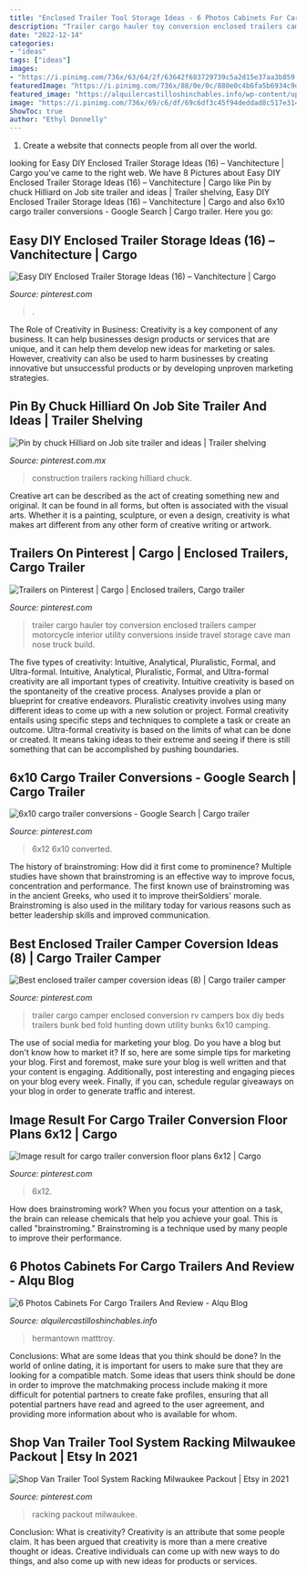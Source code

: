```yaml
---
title: "Enclosed Trailer Tool Storage Ideas - 6 Photos Cabinets For Cargo Trailers And Review"
description: "Trailer cargo hauler toy conversion enclosed trailers camper motorcycle interior utility conversions inside travel storage cave man nose truck build"
date: "2022-12-14"
categories:
- "ideas"
tags: ["ideas"]
images:
- "https://i.pinimg.com/736x/63/64/2f/63642f683729739c5a2d15e37aa3b859.jpg"
featuredImage: "https://i.pinimg.com/736x/88/0e/0c/880e0c4b6fa5b6934c9db6cdc6a9edca.jpg"
featured_image: "https://alquilercastilloshinchables.info/wp-content/uploads/2020/05/Aluminum-Trailer-Cabinets.jpg"
image: "https://i.pinimg.com/736x/69/c6/df/69c6df3c45f94deddad8c517e314c9f1.jpg"
ShowToc: true
author: "Ethyl Donnelly"
---
```



1. Create a website that connects people from all over the world.

	

		
looking for Easy DIY Enclosed Trailer Storage Ideas (16) – Vanchitecture | Cargo you've came to the right web. We have 8 Pictures about Easy DIY Enclosed Trailer Storage Ideas (16) – Vanchitecture | Cargo like Pin by chuck Hilliard on Job site trailer and ideas | Trailer shelving, Easy DIY Enclosed Trailer Storage Ideas (16) – Vanchitecture | Cargo and also 6x10 cargo trailer conversions - Google Search | Cargo trailer. Here you go:
		
    
## Easy DIY Enclosed Trailer Storage Ideas (16) – Vanchitecture | Cargo

<img loading=lazy src="https://i.pinimg.com/736x/e3/87/18/e38718491f240ec61a5086c79b36837b.jpg" onerror="this.onerror=null;this.src='https://tse3.mm.bing.net/th?id=OIP.I4Hmrje19McwF-AzXDPbWQHaLH&amp;pid=15.1';" alt="Easy DIY Enclosed Trailer Storage Ideas (16) – Vanchitecture | Cargo">

_Source: pinterest.com_

>. 

	

The Role of Creativity in Business:
Creativity is a key component of any business. It can help businesses design products or services that are unique, and it can help them develop new ideas for marketing or sales. However, creativity can also be used to harm businesses by creating innovative but unsuccessful products or by developing unproven marketing strategies.

    
## Pin By Chuck Hilliard On Job Site Trailer And Ideas | Trailer Shelving

<img loading=lazy src="https://i.pinimg.com/originals/67/68/09/676809300586ca988e93820e1964c41d.jpg" onerror="this.onerror=null;this.src='https://tse1.mm.bing.net/th?id=OIP.hU6a29N7BPD0wQuD2zIAaQHaJ4&amp;pid=15.1';" alt="Pin by chuck Hilliard on Job site trailer and ideas | Trailer shelving">

_Source: pinterest.com.mx_

>construction trailers racking hilliard chuck. 

	

Creative art can be described as the act of creating something new and original. It can be found in all forms, but often is associated with the visual arts. Whether it is a painting, sculpture, or even a design, creativity is what makes art different from any other form of creative writing or artwork.

    
## Trailers On Pinterest | Cargo | Enclosed Trailers, Cargo Trailer

<img loading=lazy src="https://i.pinimg.com/736x/9f/b4/20/9fb4208f7375559db8e70b7042e69410.jpg" onerror="this.onerror=null;this.src='https://tse1.mm.bing.net/th?id=OIP.zAvuUEAP99oS__OIsHvluwAAAA&amp;pid=15.1';" alt="Trailers on Pinterest | Cargo | Enclosed trailers, Cargo trailer">

_Source: pinterest.com_

>trailer cargo hauler toy conversion enclosed trailers camper motorcycle interior utility conversions inside travel storage cave man nose truck build. 

	

The five types of creativity: Intuitive, Analytical, Pluralistic, Formal, and Ultra-formal.
Intuitive, Analytical, Pluralistic, Formal, and Ultra-formal creativity are all important types of creativity. Intuitive creativity is based on the spontaneity of the creative process. Analyses provide a plan or blueprint for creative endeavors. Pluralistic creativity involves using many different ideas to come up with a new solution or project. Formal creativity entails using specific steps and techniques to complete a task or create an outcome. Ultra-formal creativity is based on the limits of what can be done or created. It means taking ideas to their extreme and seeing if there is still something that can be accomplished by pushing boundaries.

    
## 6x10 Cargo Trailer Conversions - Google Search | Cargo Trailer

<img loading=lazy src="https://i.pinimg.com/736x/ba/86/cd/ba86cd2e3be1ba542b1b5213a6d44223.jpg" onerror="this.onerror=null;this.src='https://tse2.mm.bing.net/th?id=OIP.P48lqGVP1ShPsQS-OLfyiQAAAA&amp;pid=15.1';" alt="6x10 cargo trailer conversions - Google Search | Cargo trailer">

_Source: pinterest.com_

>6x12 6x10 converted. 

	

The history of brainstroming: How did it first come to prominence?
Multiple studies have shown that brainstroming is an effective way to improve focus, concentration and performance. The first known use of brainstroming was in the ancient Greeks, who used it to improve theirSoldiers' morale. Brainstroming is also used in the military today for various reasons such as better leadership skills and improved communication.

    
## Best Enclosed Trailer Camper Coversion Ideas (8) | Cargo Trailer Camper

<img loading=lazy src="https://i.pinimg.com/736x/69/c6/df/69c6df3c45f94deddad8c517e314c9f1.jpg" onerror="this.onerror=null;this.src='https://tse3.mm.bing.net/th?id=OIP.wH7FcxMh4LDDaOUsku6TnAHaH6&amp;pid=15.1';" alt="Best enclosed trailer camper coversion ideas (8) | Cargo trailer camper">

_Source: pinterest.com_

>trailer cargo camper enclosed conversion rv campers box diy beds trailers bunk bed fold hunting down utility bunks 6x10 camping. 

	

The use of social media for marketing your blog.
Do you have a blog but don't know how to market it? If so, here are some simple tips for marketing your blog. First and foremost, make sure your blog is well written and that your content is engaging. Additionally, post interesting and engaging pieces on your blog every week. Finally, if you can, schedule regular giveaways on your blog in order to generate traffic and interest.

    
## Image Result For Cargo Trailer Conversion Floor Plans 6x12 | Cargo

<img loading=lazy src="https://i.pinimg.com/736x/63/64/2f/63642f683729739c5a2d15e37aa3b859.jpg" onerror="this.onerror=null;this.src='https://tse1.mm.bing.net/th?id=OIP.oWxYuGSoLMBZjrNtDmhRPQHaFi&amp;pid=15.1';" alt="Image result for cargo trailer conversion floor plans 6x12 | Cargo">

_Source: pinterest.com_

>6x12. 

	

How does brainstroming work?
When you focus your attention on a task, the brain can release chemicals that help you achieve your goal. This is called "brainstroming." Brainstroming is a technique used by many people to improve their performance.

    
## 6 Photos Cabinets For Cargo Trailers And Review - Alqu Blog

<img loading=lazy src="https://alquilercastilloshinchables.info/wp-content/uploads/2020/05/Aluminum-Trailer-Cabinets.jpg" onerror="this.onerror=null;this.src='https://tse3.mm.bing.net/th?id=OIP.AY1uktUdXaktQnpi5ci-EQHaFj&amp;pid=15.1';" alt="6 Photos Cabinets For Cargo Trailers And Review - Alqu Blog">

_Source: alquilercastilloshinchables.info_

>hermantown matttroy. 

	

Conclusions: What are some Ideas that you think should be done?
In the world of online dating, it is important for users to make sure that they are looking for a compatible match. Some ideas that users think should be done in order to improve the matchmaking process include making it more difficult for potential partners to create fake profiles, ensuring that all potential partners have read and agreed to the user agreement, and providing more information about who is available for whom.

    
## Shop Van Trailer Tool System Racking Milwaukee Packout | Etsy In 2021

<img loading=lazy src="https://i.pinimg.com/736x/88/0e/0c/880e0c4b6fa5b6934c9db6cdc6a9edca.jpg" onerror="this.onerror=null;this.src='https://tse2.mm.bing.net/th?id=OIP.PwdGbNZPPdogW9VYfgL3ywHaHa&amp;pid=15.1';" alt="Shop Van Trailer Tool System Racking Milwaukee Packout | Etsy in 2021">

_Source: pinterest.com_

>racking packout milwaukee. 

	

Conclusion: What is creativity?
Creativity is an attribute that some people claim. It has been argued that creativity is more than a mere creative thought or ideas. Creative individuals can come up with new ways to do things, and also come up with new ideas for products or services.

